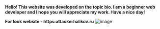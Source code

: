 <b> Hello! This website was developed on the topic bio. I am a beginner web developer and I hope you will appreciate my work. Have a nice day! </b>

<b> For look website - https:attackerhalikov.ru </b>
![image](https://github.com/user-attachments/assets/2e08beb7-32f2-4664-8361-37895eef77da)
